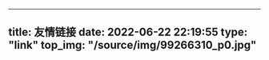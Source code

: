 <!--
 * @Author: 千仞无锋
 * @Date: 2022-06-22 22:19:55
 * @LastEditors: 千仞无锋
 * @LastEditTime: 2022-06-25 07:51:55
 * @FilePath: \fgBlog\source\link\index.md
-->
---
title: 友情链接
date: 2022-06-22 22:19:55
type: "link"
top_img: "/source/img/99266310_p0.jpg"
---
